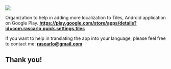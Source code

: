 <img src="https://lh3.googleusercontent.com/vebkHHFiVu4PeeW467KbBzvlNtYnbMo59TVE0_T7A5d_z56Tt4WxrysDiOV3zI-mxg=w300-rw">

Organization to help in adding more localization to Tiles, Android application on Google Play.
**https://play.google.com/store/apps/details?id=com.rascarlo.quick.settings.tiles**

If you want to help in translating the app into your language, please feel free to contact me: **rascarlo@gmail.com**
## Thank you!
